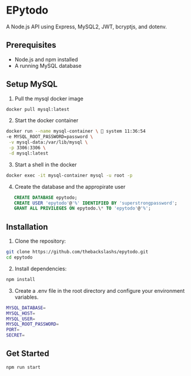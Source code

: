 # EPytodo

A Node.js API using Express, MySQL2, JWT, bcryptjs, and dotenv.

## Prerequisites

- Node.js and npm installed
- A running MySQL database

## Setup MySQL

1. Pull the mysql docker image

```bash
docker pull mysql:latest
```

2. Start the docker container

```bash
docker run --name mysql-container \  system 11:36:54
-e MYSQL_ROOT_PASSWORD=password \
 -v mysql-data:/var/lib/mysql \
 -p 3306:3306 \
 -d mysql:latest
```

3. Start a shell in the docker

```bash
docker exec -it mysql-container mysql -u root -p
```

4. Create the database and the appropirate user

```sql
   CREATE DATABASE epytodo;
   CREATE USER 'epytodo'@'%' IDENTIFIED BY 'superstrongpassword';
   GRANT ALL PRIVILEGES ON epytodo.\* TO 'epytodo'@'%';
```

## Installation

1. Clone the repository:

```bash
git clone https://github.com/thebackslashs/epytodo.git
cd epytodo
```

2. Install dependencies:

```bash
npm install
```

3. Create a .env file in the root directory and configure your environment variables.

```bash
MYSQL_DATABASE=
MYSQL_HOST=
MYSQL_USER=
MYSQL_ROOT_PASSWORD=
PORT=
SECRET=
```

## Get Started

```bash
npm run start
```
